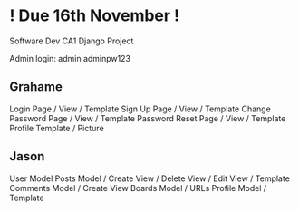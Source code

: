 # ! Due 16th November !
Software Dev CA1 Django Project

Admin login:
admin
adminpw123


Grahame
-----
Login Page / View / Template
Sign Up Page / View / Template
Change Password Page / View / Template
Password Reset Page / View / Template
Profile Template / Picture

Jason
-----
User Model
Posts Model / Create View / Delete View / Edit View / Template
Comments Model / Create View
Boards Model / URLs
Profile Model / Template

